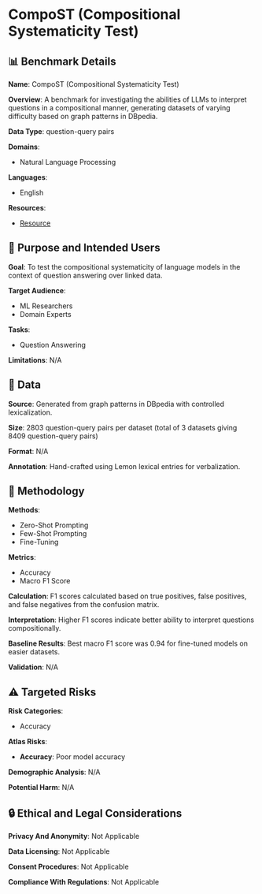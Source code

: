 # CompoST (Compositional Systematicity Test)

## 📊 Benchmark Details

**Name**: CompoST (Compositional Systematicity Test)

**Overview**: A benchmark for investigating the abilities of LLMs to interpret questions in a compositional manner, generating datasets of varying difficulty based on graph patterns in DBpedia.

**Data Type**: question-query pairs

**Domains**:
- Natural Language Processing

**Languages**:
- English

**Resources**:
- [Resource](https://doi.org/10.5281/zenodo.16312287)

## 🎯 Purpose and Intended Users

**Goal**: To test the compositional systematicity of language models in the context of question answering over linked data.

**Target Audience**:
- ML Researchers
- Domain Experts

**Tasks**:
- Question Answering

**Limitations**: N/A

## 💾 Data

**Source**: Generated from graph patterns in DBpedia with controlled lexicalization.

**Size**: 2803 question-query pairs per dataset (total of 3 datasets giving 8409 question-query pairs)

**Format**: N/A

**Annotation**: Hand-crafted using Lemon lexical entries for verbalization.

## 🔬 Methodology

**Methods**:
- Zero-Shot Prompting
- Few-Shot Prompting
- Fine-Tuning

**Metrics**:
- Accuracy
- Macro F1 Score

**Calculation**: F1 scores calculated based on true positives, false positives, and false negatives from the confusion matrix.

**Interpretation**: Higher F1 scores indicate better ability to interpret questions compositionally.

**Baseline Results**: Best macro F1 score was 0.94 for fine-tuned models on easier datasets.

**Validation**: N/A

## ⚠️ Targeted Risks

**Risk Categories**:
- Accuracy

**Atlas Risks**:
- **Accuracy**: Poor model accuracy

**Demographic Analysis**: N/A

**Potential Harm**: N/A

## 🔒 Ethical and Legal Considerations

**Privacy And Anonymity**: Not Applicable

**Data Licensing**: Not Applicable

**Consent Procedures**: Not Applicable

**Compliance With Regulations**: Not Applicable
